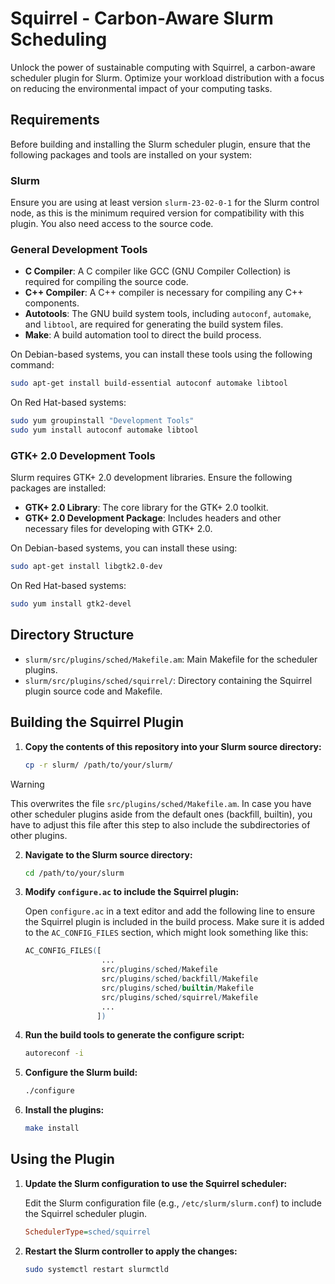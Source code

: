 # Squirrel - Carbon-Aware Slurm Scheduling
Unlock the power of sustainable computing with Squirrel, a carbon-aware scheduler plugin for Slurm. Optimize your workload distribution with a focus on reducing the environmental impact of your computing tasks.

## Requirements
Before building and installing the Slurm scheduler plugin, ensure that the following packages and tools are installed on your system:

### Slurm
Ensure you are using at least version `slurm-23-02-0-1` for the Slurm control node, as this is the minimum required version for compatibility with this plugin. You also need access to the source code.

### General Development Tools
- **C Compiler**: A C compiler like GCC (GNU Compiler Collection) is required for compiling the source code.
- **C++ Compiler**: A C++ compiler is necessary for compiling any C++ components.
- **Autotools**: The GNU build system tools, including `autoconf`, `automake`, and `libtool`, are required for generating the build system files.
- **Make**: A build automation tool to direct the build process. 

On Debian-based systems, you can install these tools using the following command:
```bash
sudo apt-get install build-essential autoconf automake libtool
```

On Red Hat-based systems:
```bash
sudo yum groupinstall "Development Tools"
sudo yum install autoconf automake libtool
```

### GTK+ 2.0 Development Tools
Slurm requires GTK+ 2.0 development libraries. Ensure the following packages are installed:
- **GTK+ 2.0 Library**: The core library for the GTK+ 2.0 toolkit.
- **GTK+ 2.0 Development Package**: Includes headers and other necessary files for developing with GTK+ 2.0.

On Debian-based systems, you can install these using:
```bash
sudo apt-get install libgtk2.0-dev
```

On Red Hat-based systems:
```bash
sudo yum install gtk2-devel
```

## Directory Structure

- `slurm/src/plugins/sched/Makefile.am`: Main Makefile for the scheduler plugins.
- `slurm/src/plugins/sched/squirrel/`: Directory containing the Squirrel plugin source code and Makefile.

## Building the Squirrel Plugin

1. **Copy the contents of this repository into your Slurm source directory:**
    ```bash
    cp -r slurm/ /path/to/your/slurm/
    ```
> [!WARNING]
> This overwrites the file `src/plugins/sched/Makefile.am`. In case you have other scheduler plugins aside from the default ones (backfill, builtin), you have to adjust this file after this step to also include the subdirectories of other plugins.

2. **Navigate to the Slurm source directory:**

    ```bash
    cd /path/to/your/slurm
    ```

3. **Modify `configure.ac` to include the Squirrel plugin:**

    Open `configure.ac` in a text editor and add the following line to ensure the Squirrel plugin is included in the build process. Make sure it is added to the `AC_CONFIG_FILES` section, which might look something like this:

    ```m4
    AC_CONFIG_FILES([
                     ...
                     src/plugins/sched/Makefile
                     src/plugins/sched/backfill/Makefile
                     src/plugins/sched/builtin/Makefile
                     src/plugins/sched/squirrel/Makefile
                     ...
                    ])
    ```

4. **Run the build tools to generate the configure script:**

    ```bash
    autoreconf -i
    ```

5. **Configure the Slurm build:**

    ```bash
    ./configure
    ```

6. **Install the plugins:**

    ```bash
    make install
    ```

## Using the Plugin

1. **Update the Slurm configuration to use the Squirrel scheduler:**

    Edit the Slurm configuration file (e.g., `/etc/slurm/slurm.conf`) to include the Squirrel scheduler plugin.

    ```ini
    SchedulerType=sched/squirrel
    ```

2. **Restart the Slurm controller to apply the changes:**

    ```bash
    sudo systemctl restart slurmctld
    ```